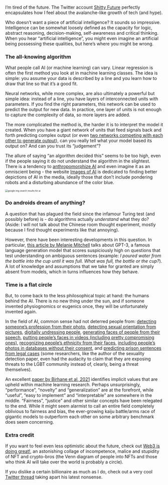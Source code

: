 I’m tired of the future. The Twitter account [Shitty Future](https://twitter.com/Shitty_Future) perfectly encapsulates how I feel about the avalanche-like growth of tech (and hype). 

Who doesn’t want a piece of artificial intelligence? It sounds so impressive. Intelligence can be somewhat loosely defined as the capacity for logic, abstract reasoning, decision-making, self-awareness and critical thinking. When you hear “artificial intelligence”, you might even imagine an artificial being possessing these qualities, but here’s where you might be wrong.

### The all-knowing algorithm

What people call AI (or machine learning) can vary. Linear regression is often the first method you look at in machine learning classes. The idea is simple: you assume your data is described by a line and you learn how to draw that line so that it’s a good fit.

Neural networks, while more complex, are also ultimately a powerful but simple idea: instead of a line, you have layers of interconnected units with parameters. If you find the right parameters, this network can be used to predict the output for new data. In practice, one layer of units is not enough to capture the complexity of data, so more layers are added. 

The more complicated the method is, the harder it is to interpret the model it created. When you have a giant network of units that feed signals back and forth predicting complex output (or even [two networks competing with each other to generate output](https://en.wikipedia.org/wiki/Generative_adversarial_network)), can you really tell what your model based its output on? And can you trust its “judgement”?

The allure of saying “an algorithm decided this” seems to be too high, even if the people saying it do not understand the algorithm in the slightest. There is a tendency to [anthropomorphize AI](https://link.springer.com/article/10.1007/s11023-019-09506-6) and even imagine it as an omniscient being - the website [Images of AI](https://blog.betterimagesofai.org/) is dedicated to finding better depictions of AI in the media, ideally those that don’t include pondering robots and a disturbing abundance of the color blue.

<img src="{{ site.baseurl }}/assets/img/ai.png" alt="google img search results for ai" style="zoom:50%;" />

### Do androids dream of anything?

A question that has plagued the field since the infamour Turing test (and possibly before) is - do algorithms actually *understand* what they do? (Aside: I will not talk about the Chinese room thought experiment, mostly because I find thought experiments like that annoying).

However, there have been interesting developments in this question. In particular, [this article by Melanie Mitchell](https://www.quantamagazine.org/what-does-it-mean-for-ai-to-understand-20211216/) talks about GPT-3, a famous language generation model that scores suspiciously high on questions that test understanding on ambiguous sentences (example: *I poured water from the bottle into the cup until it was full. What was full, the bottle or the cup?*). A lot of knowledge and assumptions that we take for granted are simply absent from models, which in turns influences how they behave.

### Time is a flat circle

But, to come back to the less philosophical topic at hand: the humans behind the AI. There is no new thing under the sun, and if someone invented physiognomics or eugenics once, they will be unfortunately invented again.

In the field of AI, common sense had not deterred people from: [detecting someone’s profession from their photo](https://venturebeat.com/2021/01/11/outlandish-stanford-facial-recognition-study-claims-there-are-links-between-facial-features-and-political-orientation/), [detecting sexual orientation from pictures](https://www.gsb.stanford.edu/faculty-research/publications/deep-neural-networks-are-more-accurate-humans-detecting-sexual), [digitally undressing people](https://www.huffpost.com/entry/deepfake-tool-nudify-women_n_6112d765e4b005ed49053822), [generating faces of people from their speech](https://speech2face.github.io/), [putting people’s faces in videos (including pretty compromising ones)](https://en.wikipedia.org/wiki/Deepfake), [recognizing people’s ethnicity from their faces](https://www.bbc.com/news/world-australia-58571618), [including people’s photos in databases without their consent](https://www.technologyreview.com/2021/08/13/1031836/ai-ethics-responsible-data-stewardship/), and [predicting prison sentences from legal cases](https://aclanthology.org/D19-1667/) (some researchers, like the author of the sexuality detection paper, even had the audacity to claim that they are exposing threats to the LGBT community instead of, clearly, being a threat themselves).

An excellent [paper by Birhane et al, 2021](https://arxiv.org/pdf/2106.15590.pdf) identifies implicit values that are upheld within machine learning research. Perhaps unsurprisingly, “performance”, “novelty” and “generalization” are at the forefront, while “useful”, “easy to implement” and “interpretable” are somewhere in the middle. “Fairness”, “justice” and other similar concepts have been relegated to the end. While it might seem alarmist to call an entire field completely oblivious to fairness and bias, the ever-growing kaiju battle/arms race of gigantic models to outperform each other on some arbitrary benchmark does seem concerning.

### Extra credit

If you want to feel even less optimistic about the future, check out [Web3 is doing great!](https://web3isgoinggreat.com/), an astonishing collage of incompetence, malice and stupidity of NFT and crypto-bros (the Venn diagram of people into NFTs and those who think AI will take over the world is probably a circle).

If you dislike a certain billionaire as much as I do, check out a very cool [Twitter thread](https://twitter.com/tdverstynen/status/1485321117065695243) taking apart his latest nonsense.





